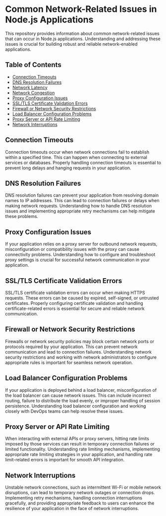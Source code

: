 # Common Network-Related Issues in Node.js Applications

This repository provides information about common network-related issues that can occur in Node.js applications. Understanding and addressing these issues is crucial for building robust and reliable network-enabled applications.

## Table of Contents

- [Connection Timeouts](#connection-timeouts)
- [DNS Resolution Failures](#dns-resolution-failures)
- [Network Latency](#network-latency)
- [Network Congestion](#network-congestion)
- [Proxy Configuration Issues](#proxy-configuration-issues)
- [SSL/TLS Certificate Validation Errors](#ssl-tls-certificate-validation-errors)
- [Firewall or Network Security Restrictions](#firewall-or-network-security-restrictions)
- [Load Balancer Configuration Problems](#load-balancer-configuration-problems)
- [Proxy Server or API Rate Limiting](#proxy-server-or-api-rate-limiting)
- [Network Interruptions](#network-interruptions)


## Connection Timeouts

Connection timeouts occur when network connections fail to establish within a specified time. This can happen when connecting to external services or databases. Properly handling connection timeouts is essential to prevent long delays and hanging requests in your application.

## DNS Resolution Failures

DNS resolution failures can prevent your application from resolving domain names to IP addresses. This can lead to connection failures or delays when making network requests. Understanding how to handle DNS resolution issues and implementing appropriate retry mechanisms can help mitigate these problems.


## Proxy Configuration Issues

If your application relies on a proxy server for outbound network requests, misconfiguration or compatibility issues with the proxy can cause connectivity problems. Understanding how to configure and troubleshoot proxy settings is crucial for successful network communication in your application.

## SSL/TLS Certificate Validation Errors

SSL/TLS certificate validation errors can occur when making HTTPS requests. These errors can be caused by expired, self-signed, or untrusted certificates. Properly configuring certificate validation and handling certificate-related errors is essential for secure and reliable network communication.

## Firewall or Network Security Restrictions

Firewalls or network security policies may block certain network ports or protocols required by your application. This can prevent network communication and lead to connection failures. Understanding network security restrictions and working with network administrators to configure appropriate rules is important for seamless network operation.

## Load Balancer Configuration Problems

If your application is deployed behind a load balancer, misconfiguration of the load balancer can cause network issues. This can include incorrect routing, failure to distribute the load evenly, or improper handling of session persistence. Understanding load balancer configuration and working closely with DevOps teams can help resolve these issues.

## Proxy Server or API Rate Limiting

When interacting with external APIs or proxy servers, hitting rate limits imposed by those services can result in temporary connection failures or limited functionality. Understanding rate limiting mechanisms, implementing appropriate rate limiting strategies in your application, and handling rate limit-related errors is important for smooth API integration.

## Network Interruptions

Unstable network connections, such as intermittent Wi-Fi or mobile network disruptions, can lead to temporary network outages or connection drops. Implementing retry mechanisms, handling connection interruptions gracefully, and providing appropriate feedback to users can enhance the resilience of your application in the face of network interruptions.
